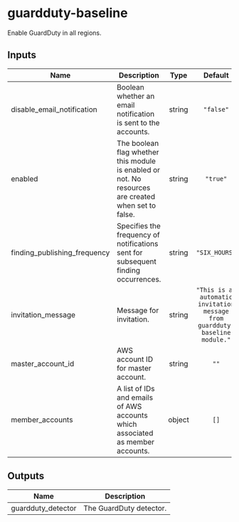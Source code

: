 # guardduty-baseline

Enable GuardDuty in all regions.

<!-- BEGINNING OF PRE-COMMIT-TERRAFORM DOCS HOOK -->
## Inputs

| Name | Description | Type | Default | Required |
|------|-------------|:----:|:-----:|:-----:|
| disable\_email\_notification | Boolean whether an email notification is sent to the accounts. | string | `"false"` | no |
| enabled | The boolean flag whether this module is enabled or not. No resources are created when set to false. | string | `"true"` | no |
| finding\_publishing\_frequency | Specifies the frequency of notifications sent for subsequent finding occurrences. | string | `"SIX_HOURS"` | no |
| invitation\_message | Message for invitation. | string | `"This is an automatic invitation message from guardduty-baseline module."` | no |
| master\_account\_id | AWS account ID for master account. | string | `""` | no |
| member\_accounts | A list of IDs and emails of AWS accounts which associated as member accounts. | object | `[]` | no |

## Outputs

| Name | Description |
|------|-------------|
| guardduty\_detector | The GuardDuty detector. |

<!-- END OF PRE-COMMIT-TERRAFORM DOCS HOOK -->
